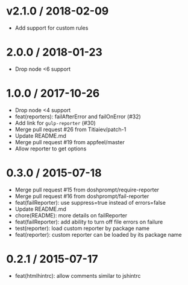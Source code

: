 
v2.1.0 / 2018-02-09
===================

  * Add support for custom rules

2.0.0 / 2018-01-23
==================

  * Drop node <6 support

1.0.0 / 2017-10-26
==================

  * Drop node <4 support
  * feat(reporters): failAfterError and failOnError (#32)
  * Add link for `gulp-reporter` (#30)
  * Merge pull request #26 from Titiaiev/patch-1
  * Update README.md
  * Merge pull request #19 from appfeel/master
  * Allow reporter to get options

0.3.0 / 2015-07-18
==================

  * Merge pull request #15 from doshprompt/require-reporter
  * Merge pull request #16 from doshprompt/fail-reporter
  * feat(failReporter): use suppress=true instead of errors=false
  * Update README.md
  * chore(README): more details on failReporter
  * feat(failReporter): add ability to turn off file errors on failure
  * test(reporter): load custom reporter by package name
  * feat(reporter): custom reporter can be loaded by its package name

0.2.1 / 2015-07-17
==================

  * feat(htmlhintrc): allow comments similar to jshintrc
